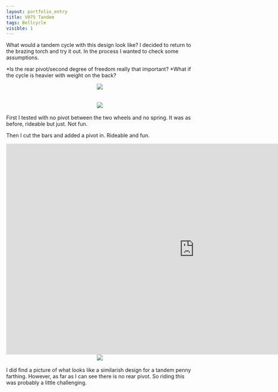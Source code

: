 ```yaml
---
layout: portfolio_entry
title: V075 Tandem
tags: Bellcycle
visible: 1
---
```

What would a tandem cycle with this design look like? I decided to return to the brazing torch and try it out. In the process I wanted to check some assumptions.

*Is the rear pivot/second degree of freedom really that important?
*What if the cycle is heavier with weight on the back?
<br>
<div style="text-align:center"><img src ="../../img/bellcycleblog/post6/page1.jpeg" /></div>
<br>
<br>
<div style="text-align:center"><img src ="../../img/bellcycleblog/post6/page2.jpeg" /></div>
<br>
First I tested with no pivot between the two wheels and no spring. It was as before, rideable but just. Not fun.

Then I cut the bars and added a pivot in. Rideable and fun. 
<iframe width="1012" height="569" src="https://www.youtube.com/embed/An-pCy-KrLM" frameborder="0" allow="accelerometer; autoplay; encrypted-media; gyroscope; picture-in-picture" allowfullscreen></iframe>
<br>
<div style="text-align:center"><img src ="../../img/bellcycleblog/post6/page3.png" /></div>
<br>
I did find a picture of what looks like a similarish design for a tandem penny farthing. However, as far as I can see there is no rear pivot. So riding this was probably a little challenging. 

